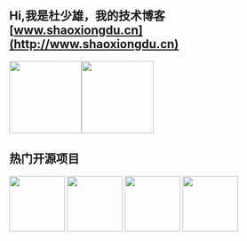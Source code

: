 ## Hi,我是杜少雄，我的技术博客[www.shaoxiongdu.cn](http://www.shaoxiongdu.cn)

<img height="130px" src="https://github-readme-stats.vercel.app/api?custom_title=项目统计&username=shaoxiongdu&hide_border=false&show_icons=true&include_all_commits=true&count_private=true&theme=buefy&locale=cn" /><img height="130px" src="https://github-readme-stats.vercel.app/api/top-langs/?custom_title=编程语言&username=shaoxiongdu&exclude_repo =blog&hide_border=false&theme=buefy&layout=compact&locale=cn" />

## 热门开源项目
<a href='https://github.com/shaoxiongdu/blog'><img height='100px' src='https://github-readme-stats.vercel.app/api/pin/?username=shaoxiongdu&repo=blog&theme=flag-india'></a>
<a href='https://github.com/shaoxiongdu/DataStructureForJava'><img height='100px' src='https://github-readme-stats.vercel.app/api/pin/?username=shaoxiongdu&repo=DataStructureForJava&theme=flag-india'></a>
<a href='https://github.com/shaoxiongdu/CompoterNetworks'><img height='100px' src='https://github-readme-stats.vercel.app/api/pin/?username=shaoxiongdu&repo=CompoterNetworks&theme=flag-india'></a>
<a href='https://github.com/shaoxiongdu/CompoterNetworks'><img height='100px' src='https://github-readme-stats.vercel.app/api/pin/?username=shaoxiongdu&repo=CSResource&theme=flag-india'></a>

